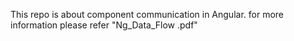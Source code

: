 This repo is about component communication in Angular.
for more information please refer "Ng_Data_Flow .pdf"
